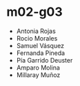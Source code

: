 # m02-g03
- Antonia Rojas
- Rocio Morales
- Samuel Vásquez
- Fernanda Pineda
- Pía Garrido Deuster
- Amparo Molina
- Millaray Muñoz